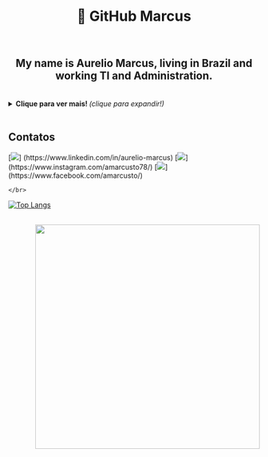 <h1 align="center">🔗 GitHub Marcus</h1>
</br>

<h2 align="center">My name is Aurelio Marcus, living in Brazil and working TI and Administration.</h2>

</br>

<details>
  <summary> <b> Clique para ver mais! </b> <i>(clique para expandir!)</i> </summary>
  
 
  <h2 align="center">⚙ <b>GitHub Analytics</b><h2>
    <br>
    <p align="center">
        <img height="150em" src="https://github-readme-stats-eight-theta.vercel.app/api?username=AurelioMarcusTO&show_icons=true&theme=tokyonight&include_all_commits=true&count_private=false"/>
        <img height="150em" src="https://github-readme-stats-eight-theta.vercel.app/api/top-langs/?username=AurelioMarcusTO&layout=compact&langs_count=8&theme=tokyonight&include_all_commits=true&count_private=false"/>
      </p>
    
    
    
</details>
    </br>
<h2>Contatos</h2>
[<img src="https://img.shields.io/badge/linkedin-%230077B5.svg?&style=for-the-badge&logo=linkedin&logoColor=white" />]     (https://www.linkedin.com/in/aurelio-marcus)
[<img src = "https://img.shields.io/badge/instagram-%23E4405F.svg?&style=for-the-badge&logo=instagram&logoColor=white">] (https://www.instagram.com/amarcusto78/) 
[<img src = "https://img.shields.io/badge/facebook-%231877F2.svg?&style=for-the-badge&logo=facebook&logoColor=white">] (https://www.facebook.com/amarcusto/)
    
    </br>
  
  [![Top Langs](https://github-readme-stats.vercel.app/api/top-langs/?username=anuraghazra&layout=compact)](https://github.com/anuraghazra/github-readme-stats)
  
    
</br>
  
<img src="https://user-images.githubusercontent.com/84048306/121829926-3ae44380-cc9a-11eb-9083-a04a5f0baf76.gif" min-width="400px" max-width="400px" width="450px" align="right" >  

<!--
Here are some ideas to get you started:

- 🔭 I’m currently working on ...
- 🌱 I’m currently learning ...
- 👯 I’m looking to collaborate on ...
- 🤔 I’m looking for help with ...
- 💬 Ask me about ...
- 📫 How to reach me: ...
- 😄 Pronouns: ...
- ⚡ Fun fact: ...
-->
